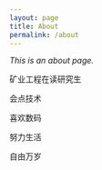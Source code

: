 ```yaml
---
layout: page
title: About
permalink: /about
---
```


*This is an about page.*
</p>
矿业工程在读研究生
</p>
会点技术
</p>
喜欢数码
</p>
努力生活
</p>
自由万岁
</p>
